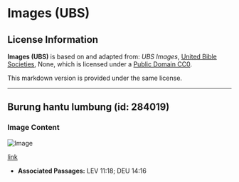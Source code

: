# Images (UBS)

## License Information

**Images (UBS)** is based on and adapted from: _UBS Images_, [United Bible Societies](https://unitedbiblesocieties.org/), None, which is licensed under a [Public Domain CC0](https://creativecommons.org/public-domain/cc0/).

This markdown version is provided under the same license.



--------------------------------

## Burung hantu lumbung (id: 284019)

### Image Content

![Image](https://cdn.aquifer.bible/aquifer-content/resources/Media/WEB-0058_barnowl.jpg)

[link](https://cdn.aquifer.bible/aquifer-content/resources/Media/WEB-0058_barnowl.jpg)

* **Associated Passages:** LEV 11:18; DEU 14:16

